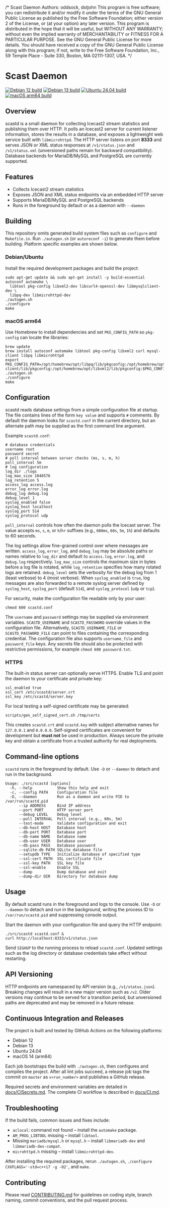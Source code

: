 /* Scast Daemon
Authors: oddsock, dstjohn
This program is free software; you can
redistribute it and/or modify it under the terms of the GNU General Public License as published by
the Free Software Foundation; either version 2 of the License, or (at your option) any later
version. This program is distributed in the hope that it will be useful, but WITHOUT ANY WARRANTY;
without even the implied warranty of MERCHANTABILITY or FITNESS FOR A PARTICULAR PURPOSE.  See the
GNU General Public License for more details. You should have received a copy of the GNU General
Public License along with this program; if not, write to the Free Software Foundation, Inc., 59
Temple Place - Suite 330, Boston, MA 02111-1307, USA.
*/

Scast Daemon
============

[![Debian 12 build](https://img.shields.io/github/actions/workflow/status/scastd/scastd/ci.yml?branch=master&label=Debian%2012&logo=debian)](https://github.com/scastd/scastd/actions/workflows/ci.yml)
[![Debian 13 build](https://img.shields.io/github/actions/workflow/status/scastd/scastd/ci.yml?branch=master&label=Debian%2013&logo=debian)](https://github.com/scastd/scastd/actions/workflows/ci.yml)
[![Ubuntu 24.04 build](https://img.shields.io/github/actions/workflow/status/scastd/scastd/ci.yml?branch=master&label=Ubuntu%2024.04&logo=ubuntu)](https://github.com/scastd/scastd/actions/workflows/ci.yml)
[![macOS arm64 build](https://img.shields.io/github/actions/workflow/status/scastd/scastd/ci.yml?branch=master&label=macOS%20arm64&logo=apple)](https://github.com/scastd/scastd/actions/workflows/ci.yml)

Overview
--------
scastd is a small daemon for collecting Icecast2 stream statistics and
publishing them over HTTP.  It polls an Icecast2 server for current
listener information, stores the results in a database, and exposes a
lightweight web service built with `libmicrohttpd`.  The HTTP server
listens on port **8333** and serves JSON or XML status responses at
`/v1/status.json` and `/v1/status.xml` (unversioned paths remain for
backward compatibility).  Database backends for MariaDB/MySQL
and PostgreSQL are currently supported.

Features
--------
- Collects Icecast2 stream statistics
- Exposes JSON and XML status endpoints via an embedded HTTP server
- Supports MariaDB/MySQL and PostgreSQL backends
- Runs in the foreground by default or as a daemon with `--daemon`

Building
--------
This repository omits generated build system files such as `configure` and
`Makefile.in`. Run `./autogen.sh` (or `autoreconf -i`) to generate them before
building. Platform specific examples are shown below.

### Debian/Ubuntu

Install the required development packages and build the project:

```
sudo apt-get update && sudo apt-get install -y build-essential autoconf automake \
  libtool pkg-config libxml2-dev libcurl4-openssl-dev libmysqlclient-dev \
  libpq-dev libmicrohttpd-dev
./autogen.sh
./configure
make
```

### macOS arm64

Use Homebrew to install dependencies and set `PKG_CONFIG_PATH` so `pkg-config`
can locate the libraries:

```
brew update
brew install autoconf automake libtool pkg-config libxml2 curl mysql-client libpq libmicrohttpd
export PKG_CONFIG_PATH=/opt/homebrew/opt/libpq/lib/pkgconfig:/opt/homebrew/opt/mysql-client/lib/pkgconfig:/opt/homebrew/opt/libxml2/lib/pkgconfig:$PKG_CONFIG_PATH
./autogen.sh
./configure
make
```

Configuration
-------------
scastd reads database settings from a simple configuration file at
startup. The file contains lines of the form `key value` and supports
`#` comments. By default the daemon looks for `scastd.conf` in the
current directory, but an alternate path may be supplied as the first
command line argument.

Example `scastd.conf`:

```
# database credentials
username root
password secret
# poll interval between server checks (ms, s, m, h)
poll_interval 5m
# log configuration
log_dir ./logs
log_max_size 1048576
log_retention 5
access_log access.log
error_log error.log
debug_log debug.log
debug_level 1
syslog_enabled false
syslog_host localhost
syslog_port 514
syslog_protocol udp
```

`poll_interval` controls how often the daemon polls the Icecast server. The value
accepts `ms`, `s`, `m`, or `h`/`hr` suffixes (e.g., `600ms`, `60s`, `5m`, `1h`) and
defaults to 60 seconds.

The log settings allow fine-grained control over where messages are
written. `access_log`, `error_log`, and `debug_log` may be absolute
paths or names relative to `log_dir` and default to `access.log`,
`error.log`, and `debug.log` respectively. `log_max_size` controls the
maximum size in bytes before a log file is rotated, while
`log_retention` specifies how many rotated logs are retained. `debug_level`
sets the verbosity for the debug log from 1 (least verbose) to 4 (most verbose).
When `syslog_enabled` is `true`, log messages are also forwarded to a
remote syslog server defined by `syslog_host`, `syslog_port` (default
`514`), and `syslog_protocol` (`udp` or `tcp`).

For security, make the configuration file readable only by your user:

```
chmod 600 scastd.conf
```

The `username` and `password` settings may be supplied via environment
variables. `SCASTD_USERNAME` and `SCASTD_PASSWORD` override values in the
configuration file. Alternatively, `SCASTD_USERNAME_FILE` or
`SCASTD_PASSWORD_FILE` can point to files containing the corresponding
credential. The configuration file also supports `username_file` and
`password_file` keys. Any secrets file should also be protected with
restrictive permissions, for example `chmod 600 password.txt`.

### HTTPS

The built-in status server can optionally serve HTTPS. Enable TLS and
point the daemon to your certificate and private key:

```
ssl_enabled true
ssl_cert /etc/scastd/server.crt
ssl_key /etc/scastd/server.key
```

For local testing a self-signed certificate may be generated:

```
scripts/gen_self_signed_cert.sh /tmp/certs
```

This creates `scastd.crt` and `scastd.key` with subject alternative
names for `127.0.0.1` and `0.0.0.0`. Self-signed certificates are
convenient for development but **must not** be used in production.
Always secure the private key and obtain a certificate from a trusted
authority for real deployments.

Command-line options
--------------------
`scastd` runs in the foreground by default. Use `-D` or `--daemon` to detach
and run in the background.

```
Usage: ./src/scastd [options]
  -h, --help           Show this help and exit
  -c, --config PATH    Configuration file
  -D, --daemon         Run as a daemon and write PID to /var/run/scastd.pid
      --ip ADDRESS     Bind IP address
      --port PORT      HTTP server port
      --debug LEVEL    Debug level
      --poll INTERVAL  Poll interval (e.g., 60s, 5m)
      --test-mode      Validate configuration and exit
      --db-host HOST   Database host
      --db-port PORT   Database port
      --db-name NAME   Database name
      --db-user USER   Database user
      --db-pass PASS   Database password
      --sqlite-db PATH SQLite database file
      --setupdb TYPE   Initialize database of specified type
      --ssl-cert PATH  SSL certificate file
      --ssl-key PATH   SSL key file
      --ssl-enable     Enable SSL
      --dump           Dump database and exit
      --dump-dir DIR   Directory for database dump
```

Usage
-----
By default scastd runs in the foreground and logs to the console. Use
`-D` or `--daemon` to detach and run in the background, writing the
process ID to `/var/run/scastd.pid` and suppressing console output.

Start the daemon with your configuration file and query the HTTP
endpoint:

```
./src/scastd scastd.conf &
curl http://localhost:8333/v1/status.json
```

Send `SIGHUP` to the running process to reload `scastd.conf`. Updated
settings such as the log directory or database credentials take effect
without restarting.

API Versioning
--------------
HTTP endpoints are namespaced by API version (e.g., `/v1/status.json`).
Breaking changes will result in a new major version such as `/v2`. Older
versions may continue to be served for a transition period, but
unversioned paths are deprecated and may be removed in a future release.

Continuous Integration and Releases
-----------------------------------
The project is built and tested by GitHub Actions on the following
platforms:

- Debian 12
- Debian 13
- Ubuntu 24.04
- macOS 14 (arm64)

Each job bootstraps the build with `./autogen.sh`, then configures and
compiles the project. After all lint jobs succeed, a release job tags
the commit on `master` as `v<run_number>` and publishes a GitHub release.

Required secrets and environment variables are detailed in
[docs/CISecrets.md](docs/CISecrets.md).  The complete CI workflow is
described in [docs/CI.md](docs/CI.md).


Troubleshooting
---------------
If the build fails, common issues and fixes include:

- `aclocal`: command not found – install the `automake` package.
- `AM_PROG_LIBTOOL` missing – install `libtool`.
- Missing `mariadb/mysql.h` or `mysql.h` – install `libmariadb-dev` and `libmariadb-dev-compat`.
- `microhttpd.h` missing – install `libmicrohttpd-dev`.

After installing the required packages, rerun `./autogen.sh`,
`./configure CXXFLAGS='-std=c++17 -g -O2'`, and `make`.

Contributing
------------

Please read [CONTRIBUTING.md](CONTRIBUTING.md) for guidelines on coding style, branch naming,
commit conventions, and the pull request process.
